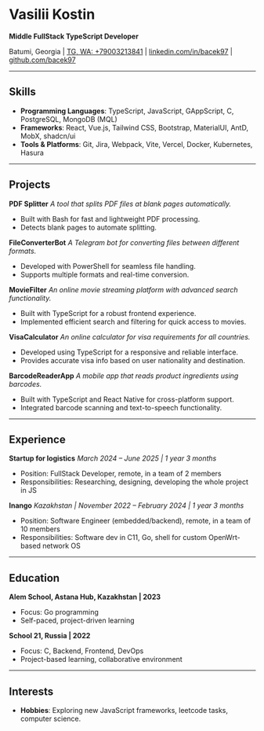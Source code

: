 # Vasilii Kostin

**Middle FullStack TypeScript Developer**

Batumi, Georgia | [TG, WA: +79003213841](http://t.me/liliammo) | [linkedin.com/in/bacek97](https://linkedin.com/in/bacek97) | [github.com/bacek97](https://github.com/bacek97)

***

## Skills

* **Programming Languages**: TypeScript, JavaScript, GAppScript, C, PostgreSQL, MongoDB (MQL)
* **Frameworks**: React, Vue.js, Tailwind CSS, Bootstrap, MaterialUI, AntD, MobX, shadcn/ui
* **Tools & Platforms**: Git, Jira, Webpack, Vite, Vercel, Docker,  Kubernetes, Hasura

***

## Projects

**PDF Splitter** 
*A tool that splits PDF files at blank pages automatically.*

* Built with Bash for fast and lightweight PDF processing.  
* Detects blank pages to automate splitting.    

**FileConverterBot** 
*A Telegram bot for converting files between different formats.*

* Developed with PowerShell for seamless file handling.  
* Supports multiple formats and real-time conversion. 

**MovieFilter** 
*An online movie streaming platform with advanced search functionality.*

* Built with TypeScript for a robust frontend experience.  
* Implemented efficient search and filtering for quick access to movies.   

**VisaCalculator** 
*An online calculator for visa requirements for all countries.*

* Developed using TypeScript for a responsive and reliable interface.  
* Provides accurate visa info based on user nationality and destination.

**BarcodeReaderApp** *A mobile app that reads product ingredients using barcodes.*

* Built with TypeScript and React Native for cross-platform support.  
* Integrated barcode scanning and text-to-speech functionality.  

***

## Experience
**Startup for logistics** *March 2024 – June 2025 | 1 year 3 months*  
* Position: FullStack Developer, remote, in a team of 2 members  
* Responsibilities: Researching, designing, developing the whole project in JS

**Inango** *Kazakhstan | November 2022 – February 2024 | 1 year 3 months*  
* Position: Software Engineer (embedded/backend), remote, in a team of 10 members  
* Responsibilities: Software dev in C11, Go, shell for custom OpenWrt-based network OS
***

## Education

**Alem School, Astana Hub, Kazakhstan | 2023**  
* Focus: Go programming  
* Self-paced, project-driven learning

**School 21, Russia | 2022**  
* Focus: C, Backend, Frontend, DevOps  
* Project-based learning, collaborative environment  


***

## Interests

* **Hobbies**: Exploring new JavaScript frameworks, leetcode tasks, computer science.
